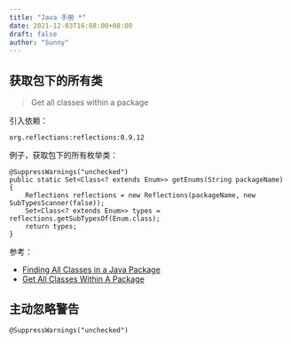 ```yaml
---
title: "Java 手册 *"
date: 2021-12-03T16:08:00+08:00
draft: false
author: "Sunny"
---
```


## 获取包下的所有类

> Get all classes within a package

引入依赖：

```
org.reflections:reflections:0.9.12
```

例子，获取包下的所有枚举类：

```
@SuppressWarnings("unchecked")
public static Set<Class<? extends Enum>> getEnums(String packageName) {
    Reflections reflections = new Reflections(packageName, new SubTypesScanner(false));
    Set<Class<? extends Enum>> types = reflections.getSubTypesOf(Enum.class);
    return types;
}
```

参考：

- [Finding All Classes in a Java Package](https://www.baeldung.com/java-find-all-classes-in-package)
- [Get All Classes Within A Package](https://dzone.com/articles/get-all-classes-within-package)



## 主动忽略警告

```
@SuppressWarnings("unchecked")
```

